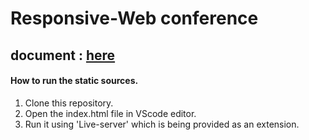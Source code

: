 # Responsive-Web conference
## document : [here](./MediaQuery-conference.pdf)


#### How to run the static sources.

1. Clone this repository.
2. Open the index.html file in VScode editor.
3. Run it using 'Live-server' which is being provided as an extension.
